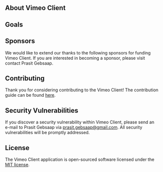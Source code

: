 

## About Vimeo Client



## Goals


## Sponsors

We would like to extend our thanks to the following sponsors for funding Vimeo Client. If you are interested in becoming a sponsor, please visit contact Prasit Gebsaap.


## Contributing

Thank you for considering contributing to the Vimeo Client! The contribution guide can be found [here]().


## Security Vulnerabilities

If you discover a security vulnerability within Vimeo Client, please send an e-mail to Prasit Gebsaap via [prasit.gebsaap@gmail.com](mailto:prasit.gebsaap@gmail.com). All security vulnerabilities will be promptly addressed.

## License

The Vimeo Client application is open-sourced software licensed under the [MIT license](https://opensource.org/licenses/MIT).
